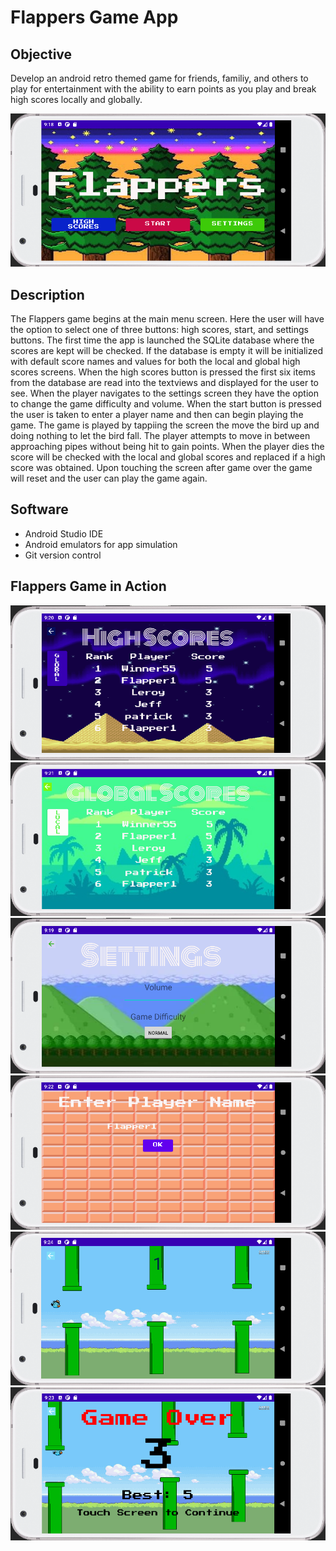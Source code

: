 # Flappers Game App

## Objective
Develop an android retro themed game for friends, familiy, and others to play for entertainment with the ability to earn points as you play and break high scores locally and globally. 

![](images/MainMenu.png)

## Description
The Flappers game begins at the main menu screen. Here the user will have the option to select one of three buttons: high scores, start, and settings buttons. The first time the app is launched the SQLite database where the scores are kept will be checked. If the database is empty it will be initialized with default score names and values for both the local and global high scores screens. When the high scores button is pressed the first six items from the database are read into the textviews and displayed for the user to see. When the player navigates to the settings screen they have the option to change the game difficulty and volume. When the start button is pressed the user is taken to enter a player name and then can begin playing the game. The game is played by tappiing the screen the move the bird up and doing nothing to let the bird fall. The player attempts to move in between approaching pipes without being hit to gain points. When the player dies the score will be checked with the local and global scores and replaced if a high score was obtained. Upon touching the screen after game over the game will reset and the user can play the game again.

## Software
- Android Studio IDE
- Android emulators for app simulation
- Git version control

## Flappers Game in Action
![](images/LocalHighScores.png)
![](images/GlobalHighScores.png)
![](images/Settings.png)
![](images/Login.png)
![](images/GamePlay.png)
![](images/GameOver.png)
